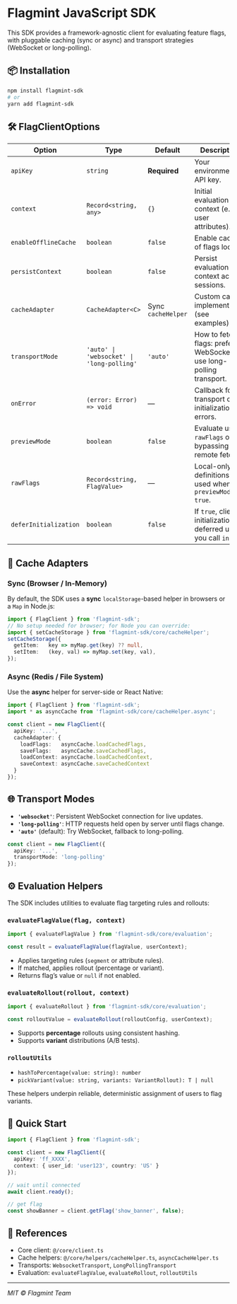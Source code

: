 # Flagmint JavaScript SDK

This SDK provides a framework-agnostic client for evaluating feature flags, with pluggable caching (sync or async) and transport strategies (WebSocket or long-polling).

## 📦 Installation

```bash
npm install flagmint-sdk
# or
yarn add flagmint-sdk
```

## 🛠️ FlagClientOptions

| Option                | Type                                      | Default            | Description                                                           |
| --------------------- | ----------------------------------------- | ------------------ | --------------------------------------------------------------------- |
| `apiKey`              | `string`                                  | **Required**       | Your environment API key.                                             |
| `context`             | `Record<string, any>`                     | `{}`               | Initial evaluation context (e.g. user attributes).                    |
| `enableOfflineCache`  | `boolean`                                 | `false`             | Enable caching of flags locally.                                      |
| `persistContext`      | `boolean`                                 | `false`            | Persist evaluation context across sessions.                           |                                        |
| `cacheAdapter`        | `CacheAdapter<C>`                         | Sync `cacheHelper` | Custom cache implementation (see examples).                           |
| `transportMode`       | `'auto' \| 'websocket' \| 'long-polling'` | `'auto'`           | How to fetch flags: prefer WebSocket, or use long-polling transport.  |
| `onError`             | `(error: Error) => void`                  | —                  | Callback for transport or initialization errors.                      |
| `previewMode`         | `boolean`                                 | `false`            | Evaluate using `rawFlags` only, bypassing remote fetch.               |
| `rawFlags`            | `Record<string, FlagValue>`               | —                  | Local-only flag definitions used when `previewMode: true`.            |
| `deferInitialization` | `boolean`                                 | `false`            | If `true`, client initialization is deferred until you call `init()`. |

## 🔧 Cache Adapters

### Sync (Browser / In-Memory)

By default, the SDK uses a **sync** `localStorage`-based helper in browsers or a `Map` in Node.js:

```ts
import { FlagClient } from 'flagmint-sdk';
// No setup needed for browser; for Node you can override:
import { setCacheStorage } from 'flagmint-sdk/core/cacheHelper';
setCacheStorage({
  getItem:   key => myMap.get(key) ?? null,
  setItem:   (key, val) => myMap.set(key, val),
});
```

### Async (Redis / File System)

Use the **async** helper for server-side or React Native:

```ts
import { FlagClient } from 'flagmint-sdk';
import * as asyncCache from 'flagmint-sdk/core/cacheHelper.async';

const client = new FlagClient({
  apiKey: '...',
  cacheAdapter: {
    loadFlags:   asyncCache.loadCachedFlags,
    saveFlags:   asyncCache.saveCachedFlags,
    loadContext: asyncCache.loadCachedContext,
    saveContext: asyncCache.saveCachedContext
  }
});
```

## 🌐 Transport Modes

* **`'websocket'`**: Persistent WebSocket connection for live updates.
* **`'long-polling'`**: HTTP requests held open by server until flags change.
* **`'auto'`** (default): Try WebSocket, fallback to long-polling.

```ts
const client = new FlagClient({
  apiKey: '...',
  transportMode: 'long-polling'
});
```

## ⚙️ Evaluation Helpers

The SDK includes utilities to evaluate flag targeting rules and rollouts:

### `evaluateFlagValue(flag, context)`

```ts
import { evaluateFlagValue } from 'flagmint-sdk/core/evaluation';

const result = evaluateFlagValue(flagValue, userContext);
```

* Applies targeting rules (`segment` or attribute rules).
* If matched, applies rollout (percentage or variant).
* Returns flag’s value or `null` if not enabled.

### `evaluateRollout(rollout, context)`

```ts
import { evaluateRollout } from 'flagmint-sdk/core/evaluation';

const rolloutValue = evaluateRollout(rolloutConfig, userContext);
```

* Supports **percentage** rollouts using consistent hashing.
* Supports **variant** distributions (A/B tests).

### `rolloutUtils`

* `hashToPercentage(value: string): number`
* `pickVariant(value: string, variants: VariantRollout): T | null`

These helpers underpin reliable, deterministic assignment of users to flag variants.

## 🚀 Quick Start

```ts
import { FlagClient } from 'flagmint-sdk';

const client = new FlagClient({
  apiKey: 'ff_XXXX',
  context: { user_id: 'user123', country: 'US' }
});

// wait until connected
await client.ready();

// get flag
const showBanner = client.getFlag('show_banner', false);
```

## 📖 References

* Core client: `@/core/client.ts`
* Cache helpers: `@/core/helpers/cacheHelper.ts`, `asyncCacheHelper.ts`
* Transports: `WebsocketTransport`, `LongPollingTransport`
* Evaluation: `evaluateFlagValue`, `evaluateRollout`, `rolloutUtils`

---

*MIT © Flagmint Team*
